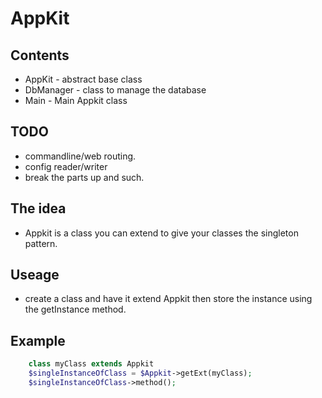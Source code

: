 AppKit
======

## Contents
+	AppKit - abstract base class
+	DbManager - class to manage the database
+	Main - Main Appkit class

## TODO
+	commandline/web routing.
+	config reader/writer
+	break the parts up and such.

## The idea
+	Appkit is a class you can extend to give
	your classes the singleton pattern.
	
## Useage
+	create a class and have it extend Appkit
	then store the instance using the 
	getInstance method.
	
## Example
```php
	class myClass extends Appkit	
	$singleInstanceOfClass = $Appkit->getExt(myClass);
	$singleInstanceOfClass->method();
```
